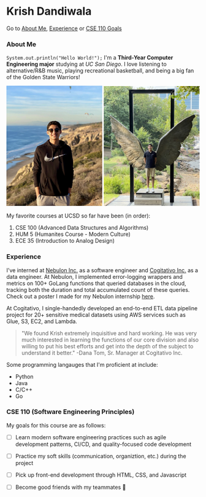 # Krish Dandiwala
Go to [About Me](#about-me), [Experience](#experience) or [CSE 110 Goals](#cse-110-software-engineering-principles)
### About Me

`System.out.println("Hello World!");` I'm a **Third-Year Computer Engineering major** studying at *UC San Diego*. I love listening to alternative/R&B music, playing recreational basketball, and being a big fan of the Golden State Warriors!

<img src="Screenshots/IMG_7F4FC183C7FE-1.jpeg" width="250" height = "313"/> <img src="Screenshots/IMG_8850 Medium.jpeg" width="250" hieght = "313"/>

My favorite courses at UCSD so far have been (in order):
1. CSE 100 (Advanced Data Structures and Algorithms)
2. HUM 5 (Humanites Course - Modern Culture)
3. ECE 35 (Introduction to Analog Design)

### Experience
I've interned at [Nebulon Inc.](https://nebulon.com) as a software engineer and [Cogitativo Inc.](https://www.cogitativo.com) as a data engineer.
At Nebulon, I implemented error-logging wrappers and metrics on 100+ GoLang functions that queried databases in the cloud, tracking both the duration and total accumulated count of these queries. Check out a poster I made for my Nebulon internship [here](Screenshots/DANDIWALA.KRISH.2022.pdf).

At Cogitativo, I single-handedly developed an end-to-end ETL data pipeline project for 20+ sensitive medical datasets using AWS services such as Glue, S3, EC2, and Lambda.  

> "We found Krish extremely inquisitive and hard working. He was very much interested in learning the functions of our core division and also willing to put his best efforts and get into the depth of the subject to understand it better." -Dana Tom, Sr. Manager at Cogitativo Inc.

Some programming langauges that I'm proficient at include:
- Python
- Java
- C/C++
- Go

### CSE 110 (Software Engineering Principles)
My goals for this course are as follows:
- [ ] Learn modern software engineering practices such as agile development patterns, CI/CD, and quality-focused code development
- [ ] Practice my soft skills (communication, organiztion, etc.) during the project
- [ ] Pick up front-end development through HTML, CSS, and Javascript
- [ ] Become good friends with my teammates 🙂


